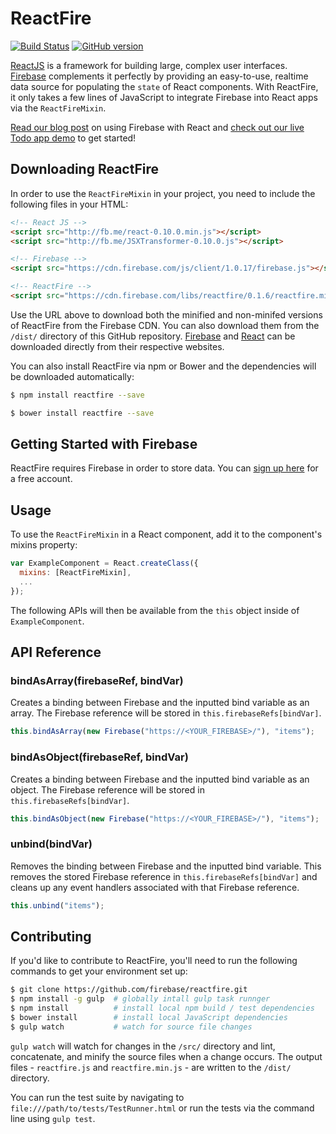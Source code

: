# ReactFire

[![Build Status](https://travis-ci.org/firebase/reactfire.svg)](https://travis-ci.org/firebase/reactfire)
[![GitHub version](https://badge.fury.io/gh/firebase%2Freactfire.svg)](http://badge.fury.io/gh/firebase%2Freactfire)

[ReactJS](http://facebook.github.io/react/) is a framework for building large, complex user interfaces. [Firebase](http://www.firebase.com/) complements it perfectly by providing an easy-to-use, realtime data source for populating the `state` of React components. With ReactFire, it only takes a few lines of JavaScript to integrate Firebase into React apps via the `ReactFireMixin`.

[Read our blog post](https://firebase.com/blog/2014-05-01-using-firebase-with-react.html) on using Firebase with React and [check out our live Todo app demo](https://reactfiretodoapp.firebaseapp.com/) to get started!

## Downloading ReactFire

In order to use the `ReactFireMixin` in your project, you need to include the following files in your HTML:

```html
<!-- React JS -->
<script src="http://fb.me/react-0.10.0.min.js"></script>
<script src="http://fb.me/JSXTransformer-0.10.0.js"></script>

<!-- Firebase -->
<script src="https://cdn.firebase.com/js/client/1.0.17/firebase.js"></script>

<!-- ReactFire -->
<script src="https://cdn.firebase.com/libs/reactfire/0.1.6/reactfire.min.js"></script>
```

Use the URL above to download both the minified and non-minifed versions of ReactFire from the Firebase CDN. You can also download them from the `/dist/` directory of this GitHub repository. [Firebase](https://www.firebase.com/docs/web-quickstart.html) and [React](http://facebook.github.io/react/downloads.html) can be downloaded directly from their respective websites.

You can also install ReactFire via npm or Bower and the dependencies will be downloaded automatically:

```bash
$ npm install reactfire --save
```

```bash
$ bower install reactfire --save
```

## Getting Started with Firebase

ReactFire requires Firebase in order to store data. You can [sign up here](https://www.firebase.com/signup/) for a free account.

## Usage

To use the `ReactFireMixin` in a React component, add it to the component's mixins property:

```javascript
var ExampleComponent = React.createClass({
  mixins: [ReactFireMixin],
  ...
});
```

The following APIs will then be available from the `this` object inside of `ExampleComponent`.

## API Reference

### bindAsArray(firebaseRef, bindVar)

Creates a binding between Firebase and the inputted bind variable as an array. The Firebase reference will be stored in `this.firebaseRefs[bindVar]`.

```javascript
this.bindAsArray(new Firebase("https://<YOUR_FIREBASE>/"), "items");
```

### bindAsObject(firebaseRef, bindVar)

Creates a binding between Firebase and the inputted bind variable as an object. The Firebase reference will be stored in `this.firebaseRefs[bindVar]`.

```javascript
this.bindAsObject(new Firebase("https://<YOUR_FIREBASE>/"), "items");
```

### unbind(bindVar)

Removes the binding between Firebase and the inputted bind variable. This removes the stored Firebase reference in `this.firebaseRefs[bindVar]` and cleans up any event handlers associated with that Firebase reference.

```javascript
this.unbind("items");
```

## Contributing

If you'd like to contribute to ReactFire, you'll need to run the following commands to get your environment set up:

```bash
$ git clone https://github.com/firebase/reactfire.git
$ npm install -g gulp  # globally intall gulp task runnger
$ npm install          # install local npm build / test dependencies
$ bower install        # install local JavaScript dependencies
$ gulp watch           # watch for source file changes
```

`gulp watch` will watch for changes in the `/src/` directory and lint, concatenate, and minify the source files when a change occurs. The output files - `reactfire.js` and `reactfire.min.js` - are written to the `/dist/` directory.

You can run the test suite by navigating to `file:///path/to/tests/TestRunner.html` or run the tests via the command line using `gulp test`.